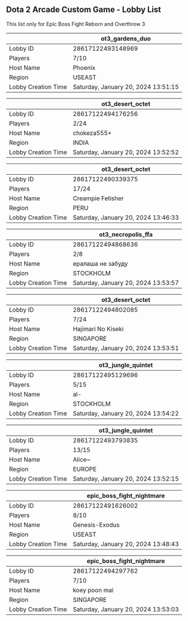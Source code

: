 ## Dota 2 Arcade Custom Game - Lobby List

This list only for Epic Boss Fight Reborn and Overthrow 3

|  | ot3_gardens_duo |
| ------ | ------ |
| Lobby ID | 28617122493148969 |
| Players | 7/10 |
| Host Name | Phoenix |
| Region | USEAST |
| Lobby Creation Time | Saturday, January 20, 2024 13:51:15 |


|  | ot3_desert_octet |
| ------ | ------ |
| Lobby ID | 28617122494176256 |
| Players | 2/24 |
| Host Name | chokeza555+ |
| Region | INDIA |
| Lobby Creation Time | Saturday, January 20, 2024 13:52:52 |


|  | ot3_desert_octet |
| ------ | ------ |
| Lobby ID | 28617122490339375 |
| Players | 17/24 |
| Host Name | Creampie Fetisher |
| Region | PERU |
| Lobby Creation Time | Saturday, January 20, 2024 13:46:33 |


|  | ot3_necropolis_ffa |
| ------ | ------ |
| Lobby ID | 28617122494868636 |
| Players | 2/8 |
| Host Name | ералаша не забуду |
| Region | STOCKHOLM |
| Lobby Creation Time | Saturday, January 20, 2024 13:53:57 |


|  | ot3_desert_octet |
| ------ | ------ |
| Lobby ID | 28617122494802085 |
| Players | 7/24 |
| Host Name | Hajimari No Kiseki |
| Region | SINGAPORE |
| Lobby Creation Time | Saturday, January 20, 2024 13:53:51 |


|  | ot3_jungle_quintet |
| ------ | ------ |
| Lobby ID | 28617122495129696 |
| Players | 5/15 |
| Host Name | al- |
| Region | STOCKHOLM |
| Lobby Creation Time | Saturday, January 20, 2024 13:54:22 |


|  | ot3_jungle_quintet |
| ------ | ------ |
| Lobby ID | 28617122493793835 |
| Players | 13/15 |
| Host Name | Alice~ |
| Region | EUROPE |
| Lobby Creation Time | Saturday, January 20, 2024 13:52:15 |


|  | epic_boss_fight_nightmare |
| ------ | ------ |
| Lobby ID | 28617122491626002 |
| Players | 8/10 |
| Host Name | Genesis-Exodus |
| Region | USEAST |
| Lobby Creation Time | Saturday, January 20, 2024 13:48:43 |


|  | epic_boss_fight_nightmare |
| ------ | ------ |
| Lobby ID | 28617122494297762 |
| Players | 7/10 |
| Host Name | koey poon mai |
| Region | SINGAPORE |
| Lobby Creation Time | Saturday, January 20, 2024 13:53:03 |


